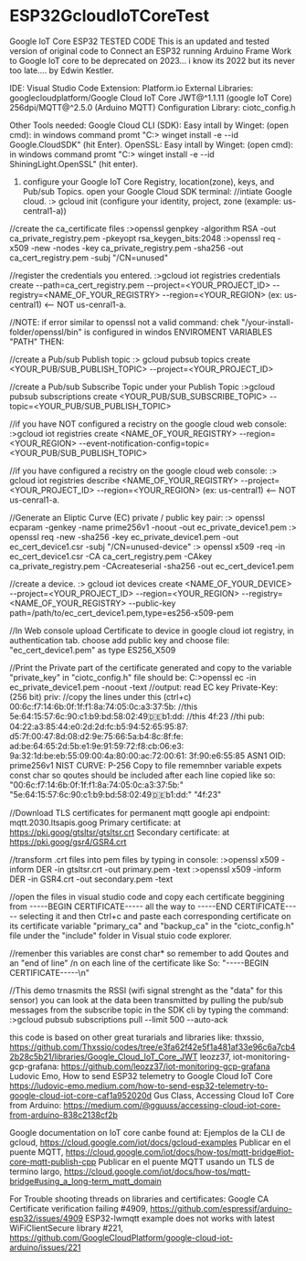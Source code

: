 # ESP32GcloudIoTCoreTest
 Google IoT Core ESP32 TESTED CODE
 This is an updated and tested version of original code to Connect an ESP32 running Arduino Frame Work to Google IoT core to be deprecated on 2023... i know its 2022 but its never too late.... 
 by Edwin Kestler.

 IDE: Visual Studio Code
 Extension: Platform.io
 External Libraries: 
            googlecloudplatform/Google Cloud IoT Core JWT@^1.1.11 (google IoT Core)
	        256dpi/MQTT@^2.5.0 (Arduino MQTT)
 Configuration Library:
            ciotc_config.h
 
 Other Tools needed: 
        Google Cloud CLI (SDK):
                                Easy intall by Winget: (open cmd): in windows command promt "C:> winget install -e --id Google.CloudSDK" (hit Enter).
        OpenSSL: 
                                Easy intall by Winget: (open cmd):  in windows command promt "C:> winget install -e --id ShiningLight.OpenSSL" (hit enter).
        
1) configure your Google IoT Core Registry, location(zone), keys, and Pub/sub Topics.
open your Google Cloud SDK terminal:
 //intiate Google cloud. 
 :> gcloud init 
 (configure your identity, project, zone (example: us-central1-a))

 //create the ca_certificate files
 :>openssl genpkey -algorithm RSA -out ca_private_registry.pem -pkeyopt rsa_keygen_bits:2048
 :>openssl req -x509 -new -nodes -key ca_private_registry.pem -sha256 -out ca_cert_registry.pem -subj "/CN=unused"
 
 //register the credentials you entered. 
 :>gcloud iot registries credentials create --path=ca_cert_registry.pem  --project=<YOUR_PROJECT_ID>  --registry=<NAME_OF_YOUR_REGISTRY> --region=<YOUR_REGION> (ex: us-central1) <-- NOT us-cenral1-a.

 //NOTE: if error similar to openssl not a valid command: chek "/your-install-folder/openssl/bin" is configured in windos ENVIROMENT VARIABLES "PATH" THEN:
 
 //create a Pub/sub Publish topic
 :> gcloud pubsub topics create <YOUR_PUB/SUB_PUBLISH_TOPIC> --project=<YOUR_PROJECT_ID>

 //create a Pub/sub Subscribe Topic under your Publish Topic
 :>gcloud pubsub subscriptions create <YOUR_PUB/SUB_SUBSCRIBE_TOPIC> --topic=<YOUR_PUB/SUB_PUBLISH_TOPIC>

 //if you have NOT configured a recistry on the google cloud web console:
 :>gcloud iot registries create <NAME_OF_YOUR_REGISTRY> --region=<YOUR_REGION> --event-notification-config=topic=<YOUR_PUB/SUB_PUBLISH_TOPIC>

 //if you have configured a recistry on the google cloud web console:
  :> gcloud iot registries describe <NAME_OF_YOUR_REGISTRY> --project=<YOUR_PROJECT_ID>  --region=<YOUR_REGION> (ex: us-central1) <-- NOT us-cenral1-a.

//Generate an Eliptic Curve (EC) private / public key pair:
    :> openssl ecparam -genkey -name prime256v1 -noout -out ec_private_device1.pem
    :> openssl req -new -sha256 -key ec_private_device1.pem -out ec_cert_device1.csr -subj "/CN=unused-device"
    :> openssl x509 -req -in ec_cert_device1.csr -CA ca_cert_registry.pem -CAkey ca_private_registry.pem -CAcreateserial -sha256 -out ec_cert_device1.pem

//create a device.
  :> gcloud iot devices create <NAME_OF_YOUR_DEVICE> --project=<YOUR_PROJECT_ID> --region=<YOUR_REGION> --registry=<NAME_OF_YOUR_REGISTRY> --public-key path=/path/to/ec_cert_device1.pem,type=es256-x509-pem

//In Web console upload Certificate to device in google cloud iot registry, in authentication tab. choose add public key and choose file:
 "ec_cert_device1.pem" as type ES256_X509

//Print the Private part of the certificate generated and copy to the variable "private_key" in "ciotc_config.h" file 
should be:
        C:\>openssl ec -in ec_private_device1.pem -noout -text
        //output:
        read EC key
        Private-Key: (256 bit)
        priv:                                               //copy the lines under this (ctrl+c)
            00:6c:f7:14:6b:0f:1f:f1:8a:74:05:0c:a3:37:5b:   //this
            5e:64:15:57:6c:90:c1:b9:bd:58:02:49:de:b1:dd:   //this
            4f:23                                           //thi
        pub:
            04:22:a3:85:44:e0:2d:2d:fc:b5:94:52:65:95:87:
            d5:7f:00:47:8d:08:d2:9e:75:66:5a:b4:8c:8f:fe:
            ad:be:64:65:2d:5b:e1:9e:91:59:72:f8:cb:06:e3:
            9a:32:1d:be:eb:55:09:00:4a:80:00:ac:72:00:61:
            3f:90:e6:55:85
        ASN1 OID: prime256v1
        NIST CURVE: P-256
Copy to file rememnber variable expets const char so qoutes should be included after each line copied like so:
            "00:6c:f7:14:6b:0f:1f:f1:8a:74:05:0c:a3:37:5b:"
            "5e:64:15:57:6c:90:c1:b9:bd:58:02:49:de:b1:dd:"
            "4f:23"

//Download TLS certificates for permanent mqtt google api endpoint: mqtt.2030.ltsapis.goog
Primary certificate: at https://pki.goog/gtsltsr/gtsltsr.crt 
Secondary certificate: at https://pki.goog/gsr4/GSR4.crt

//transform .crt files into pem files by typing in console:
:>openssl x509 -inform DER -in gtsltsr.crt -out primary.pem -text
:>openssl x509 -inform DER -in GSR4.crt -out secondary.pem -text

//open the files in visual studio code and copy each certificate beggining from -----BEGIN CERTIFICATE----- all the way to -----END CERTIFICATE----- selecting it and then Ctrl+c and paste each corresponding certificate on its certificate variable "primary_ca" and "backup_ca" in the "ciotc_config.h" file under the "include" folder in Visual stuio code explorer. 

//remenber this variables are const char* so remember to add Qoutes and an "end of line" /n on each line of the certificate like So:
            "-----BEGIN CERTIFICATE-----\n"

//This demo trnasmits the RSSI (wifi signal strenght as the "data" for this sensor) you can look at the data been transmitted by pulling the pub/sub messages from the subscribe topic in the SDK cli by typing the command:
:>gcloud pubsub subscriptions pull --limit 500 --auto-ack <your-subscription-name>

this code is based on other great turarials and libraries like:
thxssio, https://github.com/Thxssio/codes/tree/e3fa62f42e5f1a481af33e96c6a7cb42b28c5b21/libraries/Google_Cloud_IoT_Core_JWT
leozz37, iot-monitoring-gcp-grafana: https://github.com/leozz37/iot-monitoring-gcp-grafana
Ludovic Emo, How to send ESP32 telemetry to Google Cloud IoT Core https://ludovic-emo.medium.com/how-to-send-esp32-telemetry-to-google-cloud-iot-core-caf1a952020d
Gus Class, Accessing Cloud IoT Core from Arduino: https://medium.com/@gguuss/accessing-cloud-iot-core-from-arduino-838c2138cf2b

Google documentation on IoT core canbe found at:
Ejemplos de la CLI de gcloud, https://cloud.google.com/iot/docs/gcloud-examples
Publicar en el puente MQTT,  https://cloud.google.com/iot/docs/how-tos/mqtt-bridge#iot-core-mqtt-publish-cpp
Publicar en el puente MQTT usando un TLS de termino largo, https://cloud.google.com/iot/docs/how-tos/mqtt-bridge#using_a_long-term_mqtt_domain

For Trouble shooting threads on libraries and certificates:
Google CA Certificate verification failing #4909, https://github.com/espressif/arduino-esp32/issues/4909
ESP32-lwmqtt example does not works with latest WiFiClientSecure library #221, https://github.com/GoogleCloudPlatform/google-cloud-iot-arduino/issues/221














